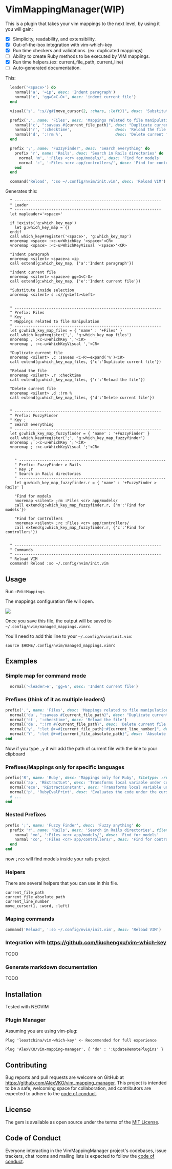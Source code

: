 # VimMappingManager(WIP)

This is a plugin that takes your vim mappings to the next level, by using it you will gain:


- [x] Simplicity, readability, and extensibility.
- [x] Out-of-the-box integration with vim-which-key
- [x] Run time checkers and validations. (ex: duplicated mappings)
- [ ] Ability to create Ruby methods to be executed by VIM mappings.
- [x] Run time helpers.(ex: current_file_path, current_line)
- [ ] Auto-generated documentation.

This:
```ruby
  leader('<space>') do
    normal('a', '=ip', desc: 'Indent paragraph')
    normal('e', 'gg=G<C-O>', desc: 'indent current file')
  end

  visual('s', ":s//g#{move_cursor(2, :chars, :left)}", desc: 'Substitute inside selection')

  prefix(',', name: 'Files', desc: 'Mappings related to file manipulation') do
    normal('c', ":saveas #{current_file_path}", desc: "Duplicate current file")
    normal('r', ':checktime',                   desc: 'Reload the file')
    normal('d', ':!rm %',                       desc: 'Delete current file')
  end

  prefix ';', name: 'FuzzyFinder', desc: 'Search everything' do
    prefix 'r', name: 'Rails', desc: 'Search in Rails directories' do
      normal 'm', ':Files <cr> app/models/', desc: 'Find for models'
      normal 'c', ':Files <cr> app/controllers/', desc: 'Find for controllers'
    end
  end

  command('Reload', ':so ~/.config/nvim/init.vim', desc: 'Reload VIM')
```

Generates this:
```
  " ----------------------------------------------------------------
  " Leader
  " ----------------------------------------------------------------
  let mapleader='<space>'

  if !exists('g:which_key_map')
    let g:which_key_map = {}
  endif
  call which_key#register('<space>', 'g:which_key_map')
  nnoremap <space> :<c-u>WhichKey '<space>'<CR>
  vnoremap <space> :<c-u>WhichKeyVisual '<space>'<CR>

  "Indent paragraph
  nnoremap <silent> <space>a =ip
  call extend(g:which_key_map, {'a':'Indent paragraph'})

  "indent current file
  nnoremap <silent> <space>e gg=G<C-O>
  call extend(g:which_key_map, {'e':'Indent current file'})

  "Substitute inside selection
  xnoremap <silent> s :s//g<Left><Left>


  " ----------------------------------------------------------------
  " Prefix: Files
  " Key ,
  " Mappings related to file manipulation
  " ----------------------------------------------------------------
  let g:which_key_map_files = { 'name' : '+Files' }
  call which_key#register(',', 'g:which_key_map_files')
  nnoremap , :<c-u>WhichKey ','<CR>
  vnoremap , :<c-u>WhichKeyVisual ','<CR>

  "Duplicate current file
  nnoremap <silent> ,c :saveas <C-R>=expand('%')<CR>
  call extend(g:which_key_map_files, {'c':'Duplicate current file'})

  "Reload the file
  nnoremap <silent> ,r :checktime
  call extend(g:which_key_map_files, {'r':'Reload the file'})

  "Delete current file
  nnoremap <silent> ,d :!rm %
  call extend(g:which_key_map_files, {'d':'Delete current file'})


  " ----------------------------------------------------------------
  " Prefix: FuzzyFinder
  " Key ;
  " Search everything
  " ----------------------------------------------------------------
  let g:which_key_map_fuzzyfinder = { 'name' : '+FuzzyFinder' }
  call which_key#register(';', 'g:which_key_map_fuzzyfinder')
  nnoremap ; :<c-u>WhichKey ';'<CR>
  vnoremap ; :<c-u>WhichKeyVisual ';'<CR>


    " ----------------------------------------------------------------
    " Prefix: FuzzyFinder > Rails
    " Key ;r
    " Search in Rails directories
    " ----------------------------------------------------------------
    let g:which_key_map_fuzzyfinder.r = { 'name' : '+FuzzyFinder > Rails' }

    "Find for models
    nnoremap <silent> ;rm :Files <cr> app/models/
    call extend(g:which_key_map_fuzzyfinder.r, {'m':'Find for models'})

    "Find for controllers
    nnoremap <silent> ;rc :Files <cr> app/controllers/
    call extend(g:which_key_map_fuzzyfinder.r, {'c':'Find for controllers'})


  " ----------------------------------------------------------------
  " Commands
  " ----------------------------------------------------------------
  " Reload VIM
  command! Reload :so ~/.config/nvim/init.vim
```

## Usage

Run `:EditMappings`

The mappings configuration file will open.

![](https://github.com/AlexVKO/vim-mapping-manager/blob/master/docs/example.png)

Once you save this file, the output will be saved to `~/.config/nvim/managed_mappings.vimrc`.

You'll need to add this line to your `~/.config/nvim/init.vim`:

```
source $HOME/.config/nvim/managed_mappings.vimrc
```

## Examples

### Simple map for command mode
```ruby
  normal('<leader>e', 'gg=G', desc: 'Indent current file')
```

### Prefixes (think of it as multiple leaders)
```ruby
prefix(',', name: 'Files', desc: 'Mappings related to file manipulation') do
  normal('du', ":saveas #{current_file_path}", desc: "Duplicate current file")
  normal('ct', ':checktime', desc: 'Reload the file')
  normal('de', ":!rm #{current_file_path}", desc: 'Delete current file')
  normal('y', ":let @+=#{current_file_path}:#{current_line_number}", desc: 'Relative path copied to clipboard.')
  normal('Y', ":let @+=#{current_file_absolute_path}", desc: 'Absolute path copied to clipboard.')
end
```

Now if you type `,y` it will add the path of current file with the line to your clipboard

### Prefixes/Mappings only for specific languages

```ruby
prefix('R', name: 'Ruby', desc: 'Mappings only for Ruby', filetype: :ruby) do
  normal('ap', 'RExtractLet', desc: 'Transforms local variable under cursor to let')
  normal('eco', 'RExtractConstant', desc: 'Transforms local variable under cursor to constant')
  normal('p', 'RubyEvalPrint', desc: 'Evaluates the code under the cursor and print inline')
  # ...
end
```

### Nested Prefixes
```ruby
prefix ';', name: 'Fuzzy Finder', desc: 'Fuzzy anything' do
  prefix 'r', name: 'Rails', desc: 'Search in Rails directories', filetype: :ruby do
    normal 'mo', ':Files <cr> app/models/', desc: 'Find for models'
    normal 'co', ':Files <cr> app/controllers/', desc: 'Find for controllers'
  end
end
```

now `;rco` will find models inside your rails project

### Helpers
There are several helpers that you can use in this file.
```
current_file_path
current_file_absolute_path
current_line_number
move_cursor(1, :word, :left)

```

### Maping commands
```ruby
command('Reload', ':so ~/.config/nvim/init.vim', desc: 'Reload VIM')
```

### Integration with https://github.com/liuchengxu/vim-which-key
TODO

### Generate markdown documentation
TODO

## Installation

Tested with NEOVIM

### Plugin Manager
Assuming you are using vim-plug:

```
Plug 'leoatchina/vim-which-key' <- Recommended for full experience

Plug 'AlexVKO/vim-mapping-manager', { 'do' : ':UpdateRemotePlugins' }
```

## Contributing

Bug reports and pull requests are welcome on GitHub at https://github.com/AlexVKO/vim_mapping_manager. This project is intended to be a safe, welcoming space for collaboration, and contributors are expected to adhere to the [code of conduct](https://github.com/AlexVKO/vim_mapping_manager/blob/master/CODE_OF_CONDUCT.md).


## License

The gem is available as open source under the terms of the [MIT License](https://opensource.org/licenses/MIT).

## Code of Conduct

Everyone interacting in the VimMappingManager project's codebases, issue trackers, chat rooms and mailing lists is expected to follow the [code of conduct](https://github.com/AlexVKO/vim_mapping_manager/blob/master/CODE_OF_CONDUCT.md).
